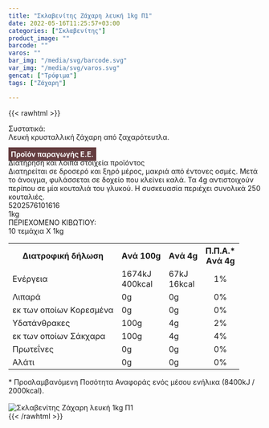 ```yaml
---
title: "Σκλαβενίτης Ζάχαρη λευκή 1kg Π1"
date: 2022-05-16T11:25:57+03:00
categories: ["Σκλαβενίτης"]
product_image: ""
barcode: ""
varos: ""
bar_img: "/media/svg/barcode.svg"
var_img: "/media/svg/varos.svg"
gencat: ["Τρόφιμα"]
tags: ["Ζάχαρη"]

---
```

{{< rawhtml >}}

<div class="sload633"><div class="product"><div id="sistatika">Συστατικά:</div><div class="alltext">Λευκή κρυσταλλική ζάχαρη από ζαχαρότευτλα.<br><br><b style="background:#643d3f;color:#fff;padding:5px">Προϊόν παραγωγής Ε.Ε.</b><br></div><div id="loipa">Διατήρηση και λοιπά στοιχεία προϊόντος</div><div class="alltext">Διατηρείται σε δροσερό και ξηρό μέρος, μακριά από έντονες οσμές. Μετά το άνοιγμα, φυλάσσεται σε δοχείο που κλείνει καλά. Τα 4g αντιστοιχούν περίπου σε μία κουταλιά του γλυκού. H συσκευασία περιέχει συνολικά 250 κουταλιές.</div><div id="barcode"><div id="barimage1"></div><span id="bartext">5202576101616</span></div><div id="varos"><div id="varosimage1"></div><span id="varostext">1kg</span></div><div id="kivotio">ΠΕΡΙΕΧΟΜΕΝΟ ΚΙΒΩΤΙΟΥ:<br>10 τεμάχια Χ 1kg</div><div class="tabout"><table id="diatable"><tbody><tr><th>Διατροφική δήλωση</th><th>Aνά 100g</th><th>Aνά 4g</th><th>Π.Π.Α.*<br>Aνά 4g</th></tr><tr><td class="texr2">Ενέργεια</td><td class="texr">1674kJ<br>400kcal</td><td class="texr">67kJ<br>16kcal</td><td class="texr" style="text-align:center">1%</td></tr><tr><td class="texr2">Λιπαρά</td><td class="texr">0g</td><td class="texr">0g</td><td class="texr" style="text-align:center">0%</td></tr><tr><td class="gray">εκ των οποίων Kορεσµένα</td><td class="gray2">0g</td><td class="gray2">0g</td><td class="gray2" style="text-align:center">0%</td></tr><tr><td class="texr2">Yδατάνθρακες</td><td class="texr">100g</td><td class="texr">4g</td><td class="texr" style="text-align:center">2%</td></tr><tr><td class="gray">εκ των οποίων Σάκχαρα</td><td class="gray2">100g</td><td class="gray2">4g</td><td class="gray2" style="text-align:center">4%</td></tr><tr><td class="texr2">Πρωτεΐνες</td><td class="texr">0g</td><td class="texr">0g</td><td class="texr" style="text-align:center">0%</td></tr><tr><td class="texr2">Αλάτι</td><td class="texr">0g</td><td class="texr">0g</td><td class="texr" style="text-align:center">0%</td></tr></tbody></table></div><div class="alltext">* Προσλαμβανόμενη Ποσότητα Αναφοράς ενός μέσου ενήλικα (8400kJ / 2000kcal).</div><br><div class="pimg"><img alt="Σκλαβενίτης Ζάχαρη λευκή 1kg Π1" title="Σκλαβενίτης Ζάχαρη λευκή 1kg Π1" src="/media/images/sklavenitis-zaxarh-leukh-1kg-p1.jpg"></div></div></div>
{{< /rawhtml >}}


